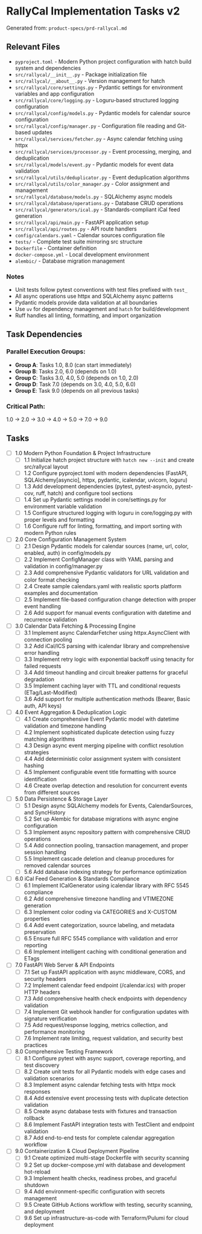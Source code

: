 # RallyCal Implementation Tasks v2

Generated from: `product-specs/prd-rallycal.md`

## Relevant Files

- `pyproject.toml` - Modern Python project configuration with hatch build system and dependencies
- `src/rallycal/__init__.py` - Package initialization file
- `src/rallycal/__about__.py` - Version management for hatch
- `src/rallycal/core/settings.py` - Pydantic settings for environment variables and app configuration
- `src/rallycal/core/logging.py` - Loguru-based structured logging configuration
- `src/rallycal/config/models.py` - Pydantic models for calendar source configuration
- `src/rallycal/config/manager.py` - Configuration file reading and Git-based updates
- `src/rallycal/services/fetcher.py` - Async calendar fetching using httpx
- `src/rallycal/services/processor.py` - Event processing, merging, and deduplication
- `src/rallycal/models/event.py` - Pydantic models for event data validation
- `src/rallycal/utils/deduplicator.py` - Event deduplication algorithms
- `src/rallycal/utils/color_manager.py` - Color assignment and management
- `src/rallycal/database/models.py` - SQLAlchemy async models
- `src/rallycal/database/operations.py` - Database CRUD operations
- `src/rallycal/generators/ical.py` - Standards-compliant iCal feed generation
- `src/rallycal/api/main.py` - FastAPI application setup
- `src/rallycal/api/routes.py` - API route handlers
- `config/calendars.yaml` - Calendar sources configuration file
- `tests/` - Complete test suite mirroring src structure
- `Dockerfile` - Container definition
- `docker-compose.yml` - Local development environment
- `alembic/` - Database migration management

### Notes

- Unit tests follow pytest conventions with test files prefixed with `test_`
- All async operations use httpx and SQLAlchemy async patterns
- Pydantic models provide data validation at all boundaries
- Use `uv` for dependency management and `hatch` for build/development
- Ruff handles all linting, formatting, and import organization

## Task Dependencies

### Parallel Execution Groups:
- **Group A**: Tasks 1.0, 8.0 (can start immediately)
- **Group B**: Tasks 2.0, 6.0 (depends on 1.0)
- **Group C**: Tasks 3.0, 4.0, 5.0 (depends on 1.0, 2.0)
- **Group D**: Task 7.0 (depends on 3.0, 4.0, 5.0, 6.0)
- **Group E**: Task 9.0 (depends on all previous tasks)

### Critical Path:
1.0 → 2.0 → 3.0 → 4.0 → 5.0 → 7.0 → 9.0

## Tasks

- [ ] 1.0 Modern Python Foundation & Project Infrastructure
  - [ ] 1.1 Initialize hatch project structure with `hatch new --init` and create src/rallycal layout
  - [ ] 1.2 Configure pyproject.toml with modern dependencies (FastAPI, SQLAlchemy[asyncio], httpx, pydantic, icalendar, uvicorn, loguru)
  - [ ] 1.3 Add development dependencies (pytest, pytest-asyncio, pytest-cov, ruff, hatch) and configure tool sections
  - [ ] 1.4 Set up Pydantic settings model in core/settings.py for environment variable validation
  - [ ] 1.5 Configure structured logging with loguru in core/logging.py with proper levels and formatting
  - [ ] 1.6 Configure ruff for linting, formatting, and import sorting with modern Python rules

- [ ] 2.0 Core Configuration Management System
  - [ ] 2.1 Design Pydantic models for calendar sources (name, url, color, enabled, auth) in config/models.py
  - [ ] 2.2 Implement ConfigManager class with YAML parsing and validation in config/manager.py
  - [ ] 2.3 Add comprehensive Pydantic validators for URL validation and color format checking
  - [ ] 2.4 Create sample calendars.yaml with realistic sports platform examples and documentation
  - [ ] 2.5 Implement file-based configuration change detection with proper event handling
  - [ ] 2.6 Add support for manual events configuration with datetime and recurrence validation

- [ ] 3.0 Calendar Data Fetching & Processing Engine
  - [ ] 3.1 Implement async CalendarFetcher using httpx.AsyncClient with connection pooling
  - [ ] 3.2 Add iCal/ICS parsing with icalendar library and comprehensive error handling
  - [ ] 3.3 Implement retry logic with exponential backoff using tenacity for failed requests
  - [ ] 3.4 Add timeout handling and circuit breaker patterns for graceful degradation
  - [ ] 3.5 Implement caching layer with TTL and conditional requests (ETag/Last-Modified)
  - [ ] 3.6 Add support for multiple authentication methods (Bearer, Basic auth, API keys)

- [ ] 4.0 Event Aggregation & Deduplication Logic
  - [ ] 4.1 Create comprehensive Event Pydantic model with datetime validation and timezone handling
  - [ ] 4.2 Implement sophisticated duplicate detection using fuzzy matching algorithms
  - [ ] 4.3 Design async event merging pipeline with conflict resolution strategies
  - [ ] 4.4 Add deterministic color assignment system with consistent hashing
  - [ ] 4.5 Implement configurable event title formatting with source identification
  - [ ] 4.6 Create overlap detection and resolution for concurrent events from different sources

- [ ] 5.0 Data Persistence & Storage Layer
  - [ ] 5.1 Design async SQLAlchemy models for Events, CalendarSources, and SyncHistory
  - [ ] 5.2 Set up Alembic for database migrations with async engine configuration
  - [ ] 5.3 Implement async repository pattern with comprehensive CRUD operations
  - [ ] 5.4 Add connection pooling, transaction management, and proper session handling
  - [ ] 5.5 Implement cascade deletion and cleanup procedures for removed calendar sources
  - [ ] 5.6 Add database indexing strategy for performance optimization

- [ ] 6.0 iCal Feed Generation & Standards Compliance
  - [ ] 6.1 Implement ICalGenerator using icalendar library with RFC 5545 compliance
  - [ ] 6.2 Add comprehensive timezone handling and VTIMEZONE generation
  - [ ] 6.3 Implement color coding via CATEGORIES and X-CUSTOM properties
  - [ ] 6.4 Add event categorization, source labeling, and metadata preservation
  - [ ] 6.5 Ensure full RFC 5545 compliance with validation and error reporting
  - [ ] 6.6 Implement intelligent caching with conditional generation and ETags

- [ ] 7.0 FastAPI Web Server & API Endpoints
  - [ ] 7.1 Set up FastAPI application with async middleware, CORS, and security headers
  - [ ] 7.2 Implement calendar feed endpoint (/calendar.ics) with proper HTTP headers
  - [ ] 7.3 Add comprehensive health check endpoints with dependency validation
  - [ ] 7.4 Implement Git webhook handler for configuration updates with signature verification
  - [ ] 7.5 Add request/response logging, metrics collection, and performance monitoring
  - [ ] 7.6 Implement rate limiting, request validation, and security best practices

- [ ] 8.0 Comprehensive Testing Framework
  - [ ] 8.1 Configure pytest with async support, coverage reporting, and test discovery
  - [ ] 8.2 Create unit tests for all Pydantic models with edge cases and validation scenarios
  - [ ] 8.3 Implement async calendar fetching tests with httpx mock responses
  - [ ] 8.4 Add extensive event processing tests with duplicate detection validation
  - [ ] 8.5 Create async database tests with fixtures and transaction rollback
  - [ ] 8.6 Implement FastAPI integration tests with TestClient and endpoint validation
  - [ ] 8.7 Add end-to-end tests for complete calendar aggregation workflow

- [ ] 9.0 Containerization & Cloud Deployment Pipeline
  - [ ] 9.1 Create optimized multi-stage Dockerfile with security scanning
  - [ ] 9.2 Set up docker-compose.yml with database and development hot-reload
  - [ ] 9.3 Implement health checks, readiness probes, and graceful shutdown
  - [ ] 9.4 Add environment-specific configuration with secrets management
  - [ ] 9.5 Create GitHub Actions workflow with testing, security scanning, and deployment
  - [ ] 9.6 Set up infrastructure-as-code with Terraform/Pulumi for cloud deployment